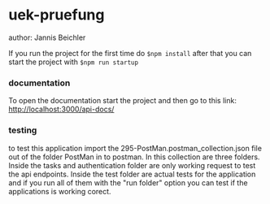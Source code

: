 # uek-pruefung

author: Jannis Beichler

If you run the project for the first time do `$npm install` after that you can start the project with `$npm run startup`

### documentation

To open the documentation start the project and then go to this link: [http://localhost:3000/api-docs/](http://localhost:3000/api-docs/)

### testing

to test this application import the 295-PostMan.postman_collection.json file out of the folder PostMan in to postman. In this collection are three folders. Inside the tasks and authentication folder are only working request to test the api endpoints. Inside the test folder are actual tests for the application and if you run all of them with the "run folder" option you can test if the applications is working corect.

